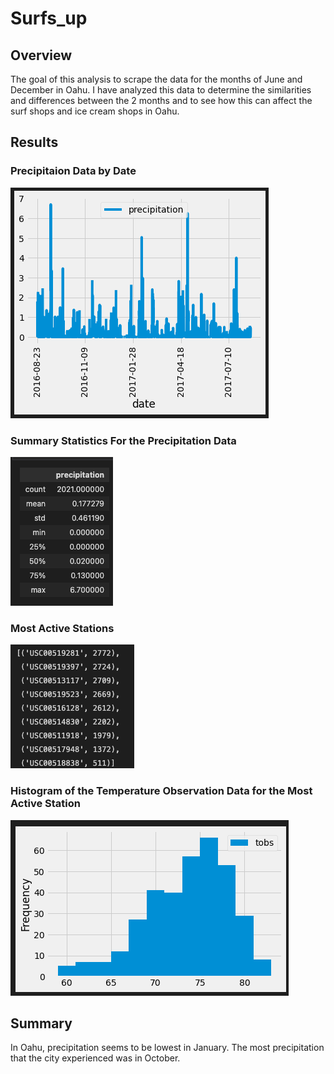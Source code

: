 # Surfs_up

## Overview

The goal of this analysis to scrape the data for the months of June and December in Oahu.  I have analyzed this data to determine the similarities and differences between the 2 months and to see how this can affect the surf shops and ice cream shops in Oahu.

## Results

### Precipitaion Data by Date
![image1](https://github.com/MunTHREE/Surfs_up/blob/main/img1.png "Precipitaion Data by Date")

### Summary Statistics For the Precipitation Data
![image2](https://github.com/MunTHREE/Surfs_up/blob/main/img2.png "Summary Statistics For the Precipitation Data")

### Most Active Stations
![image3](https://github.com/MunTHREE/Surfs_up/blob/main/img3.png "Most Active Stations")

### Histogram of the Temperature Observation Data for the Most Active Station
![image4](https://github.com/MunTHREE/Surfs_up/blob/main/img4.png "Histogram of the Temperature Observation Data for the Most Active Station")


## Summary

In Oahu, precipitation seems to be lowest in January. The most precipitation that the city experienced was in October.

